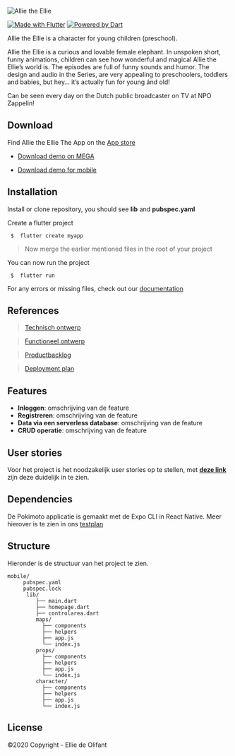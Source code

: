 ![Allie the Ellie](https://i.imgur.com/2pWTzc7.png)

[![Made with Flutter](https://img.shields.io/badge/Made%20with%20Flutter-000000.svg?style=flat&logo=Flutter&labelColor=000)](https://flutter.dev/)
[![Powered by Dart](https://img.shields.io/badge/Powered%20by%20Dart-000000.svg?style=flat&logo=Dart&labelColor=000)](https://www.php.net/)

Allie the Ellie is a character for young children (preschool).

Allie the Ellie is a curious and lovable female elephant. In unspoken short, funny animations, children can see how wonderful and magical Allie the Ellie’s world is. The episodes are full of funny sounds and humor. The design and audio in the Series, are very appealing to preschoolers, toddlers and babies, but hey… it’s actually fun for young ánd old!

Can be seen every day on the Dutch public broadcaster on TV at NPO Zappelin!


## Download

Find Allie the Ellie The App on the [App store](https://expo.io/@wlaj/projects/Pokimotov1)

- [Download demo on MEGA](https://expo.io/appetize-simulator?url=https://expo.io/@wlaj/Pokimotov1)

- [Download demo for mobile](https://i.imgur.com/2wvl431.png)

## Installation

Install or clone repository, you should see **lib** and **pubspec.yaml**

Create a flutter project 
```
 $  flutter create myapp
```

> Now merge the earlier mentioned files in the root of your project

You can now run the project
```
 $  flutter run
```


For any errors or missing files, check out our [documentation](https://doc.clickup.com/d/h/4dfbj-36/61c329e7efb5985)


## References

 > [Technisch ontwerp](https://doc.clickup.com/d/h/4dfbj-337/3dd3622e885b074)

 > [Functioneel ontwerp](https://doc.clickup.com/d/h/4dfbj-372/57bfca266b24a4d)

 > [Productbacklog](https://doc.clickup.com/d/h/4dfbj-295/052f67c2fcf5682)

 > [Deployment plan](https://doc.clickup.com/d/h/4dfbj-330/193b9af9b6fc1e7)
 

## Features

- **Inloggen**: omschrijving van de feature
- **Registreren**: omschrijving van de feature
- **Data via een serverless database**: omschrijving van de feature
- **CRUD operatie**: omschrijving van de feature

 
## User stories

Voor het project is het noodzakelijk user stories op te stellen, met **[deze link](https://doc.clickup.com/p/h/4dfbj-120/ef452d00afdfd7b)** zijn deze duidelijk in te zien.


## Dependencies

De Pokimoto applicatie is gemaakt met de Expo CLI in React Native. Meer hierover is te zien in ons [testplan]()


## Structure

Hieronder is de structuur van het project te zien. 

```
mobile/
     pubspec.yaml
     pubspec.lock
      lib/
         ├── main.dart
         ├── homepage.dart
         ├── controlarea.dart
         maps/
           ├── components
           ├── helpers
           ├── app.js
           └── index.js
         props/
           ├── components
           ├── helpers
           ├── app.js
           └── index.js
         character/
           ├── components
           ├── helpers
           ├── app.js
           └── index.js
```

## License

 ©2020 Copyright - Ellie de Olifant
